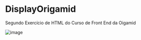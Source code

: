 # DisplayOrigamid
Segundo Exercício de HTML do Curso de Front End da Oigamid

![image](https://user-images.githubusercontent.com/85592192/202563819-da37e50d-93b7-4987-8c44-566931eb9a40.png)

